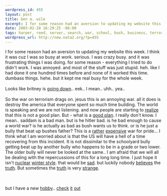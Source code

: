 ```yaml
--- 
wordpress_id: 455
layout: post
title: ben a. wile
excerpt: I for some reason had an aversion to updating my website this week. I think it was cuz I was so busy at work. serious. I was crazy busy. and it was frustrating things I was doing. for some reason - everything I tried to do didn't work. I was annoyed. and most of the stuff was just stupid. heh. like I had done it one hundred times before and none of it worked this time. dumbass things. hehe. but ...
date: 2003-02-28 16:29:25 -06:00
tags: harper, reed, server, search, war, school, bush, business, terrorism, iraq, google
wordpress_url: http://new.nata2.org/?p=455
---
```

I for some reason had an aversion to updating my website this week. I think it was cuz I was so busy at work. serious. I was crazy busy. and it was frustrating things I was doing. for some reason - everything I tried to do didn't work. I was annoyed. and most of the stuff was just stupid. heh. like I had done it one hundred times before and none of it worked this time. dumbass things. hehe. but it kept me real busy for the whole week.<br/><br/>Looks like britney is <a href="http://www.thesun.co.uk/article/0,,4-2003092151,00.html">going down</a>.. eek.. I mean.. uhh.. yea.. <br/><br/>
So the war on terrorism drags on. jesus this is an annoying war. all it does is destroy the america that everyone spent so much time building. The world is speaking and we are not listening. and now people are starting to <a href="http://www.post-gazette.com/businessnews/20030228sorosbp4.asp">realize</a> that this is not a good plan. But - what is a <a href="http://www.nypost.com/news/nationalnews/55282.htm">good plan</a>. I really don't know. I mean.. saddam is a bad man. but is he hitler bad. is he bad enough to cause a world war? is he actually as bad as bush wants us to think. or is he just a bully that beat up bushes father? This is a <a href="http://news.ft.com/servlet/ContentServer?pagename=FT.com/StoryFT/FullStory&amp;c=StoryFT&amp;cid=1045511186751&amp;p=1012571727092">rather</a> <a href="http://story.news.yahoo.com/news?tmpl=story&amp;u=/ap/20030227/ap_on_re_mi_ea/congress_iraq_2">expensive</a> war for pride... I think what I am worried about is that the US will have a hell of a time recovering from this incident. It is not dissimilar to the schoolyard bully getting beat up by another bully who happens to be in a grade or two lower. The older bully will never be looked at the same.. I am afraid that we will all be dealing with the repercussions of this for a long long time. I just hope it isn't <a href="http://ready.gov/nuclear.html">nuclear</a> <a href="http://www.wagingpeace.org/articles/babst-%20preventingnuclearwinter.htm">winter style</a>. that would be <a href="http://www.nbvf.com/">sad</a>. but luckily nobody <a href="http://www.buzzflash.com/analysis/03/02/26_Ari.html">believes</a> the <a href="http://www.whitehouse.gov/news/releases/2003/02/20030225-9.html#18">truth</a>. But sometimes the <a href="http://www.house.gov/appropriations_democrats/caughtonfilm.htm">truth</a> is very <a href="http://news.com.au/common/story_page/0,4057,6031734%5E13762,00.html">strange</a>.

<br/><br/>but I have a new <a href="http://www.wordspy.com/words/egosurfing.asp">hobby</a>.. <a href="http://www.google.com/search?&amp;q=%22harper+reed%22">check</a> <a href="http://groups.google.com/groups?hl=en&amp;lr=&amp;q=%22nata2.info%22">it</a> <a href="http://www.google.com/search?hl=en&amp;lr=&amp;ie=ISO-8859-1&amp;q=%22nata2%22&amp;sa=N&amp;tab=gw">out</a>

